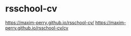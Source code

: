 # rsschool-cv
https://maxim-perry.github.io/rsschool-cv/
https://maxim-perry.github.io/rsschool-cv/cv
